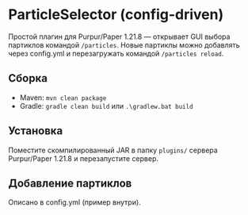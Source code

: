 # ParticleSelector (config-driven)
Простой плагин для Purpur/Paper 1.21.8 — открывает GUI выбора партиклов командой `/particles`.
Новые партиклы можно добавлять через config.yml и перезагружать командой `/particles reload`.
## Сборка
- Maven: `mvn clean package`
- Gradle: `gradle clean build` или `.\gradlew.bat build`
## Установка
Поместите скомпилированный JAR в папку `plugins/` сервера Purpur/Paper 1.21.8 и перезапустите сервер.
## Добавление партиклов
Описано в config.yml (пример внутри).
